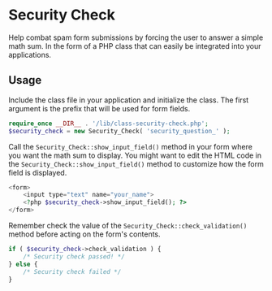 # Security Check

Help combat spam form submissions by forcing the user to answer a simple math sum. In the form of a PHP class that can easily be integrated into your applications.

## Usage

Include the class file in your application and initialize the class. The first argument is the prefix that will be used for form fields.

```php
require_once __DIR__ . '/lib/class-security-check.php';
$security_check = new Security_Check( 'security_question_' );
```

Call the `Security_Check::show_input_field()` method in your form where you want the math sum to display. You might want to edit the HTML code in the `Security_Check::show_input_field()` method to customize how the form field is displayed.

```php
<form>
	<input type="text" name="your_name">
	<?php $security_check->show_input_field(); ?>
</form>
```

Remember check the value of the `Security_Check::check_validation()` method before acting on the form's contents.

```php
if ( $security_check->check_validation ) {
	/* Security check passed! */
} else {
	/* Security check failed */
}
```
